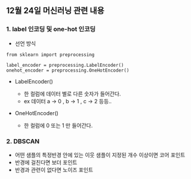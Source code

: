 ## 12월 24일 머신러닝 관련 내용 



### 1. label 인코딩 및 one-hot 인코딩
 - 선언 방식
```
from sklearn import preprocessing

label_encoder = preprocessing.LabelEncoder()
onehot_encoder = preprocessing.OneHotEncoder()
```
 - LabelEncoder()
     - 한 컬럼에 데이터 별로 다른 숫자가 들어간다.
     - ex 데이터 a -> 0 , b -> 1 , c -> 2 등등..
     
 - OneHotEncoder()
     - 한 컬럼에 0 또는 1 만 들어간다.


### 2. DBSCAN
 - 어떤 샘플의 특정반경 안에 있는 이웃 샘플이 지정된 개수 이상이면  코어 포인트
 - 반경에 걸친다면 보더 포인트
 - 반경과 관련이 없다면 노이즈 포인트


### 